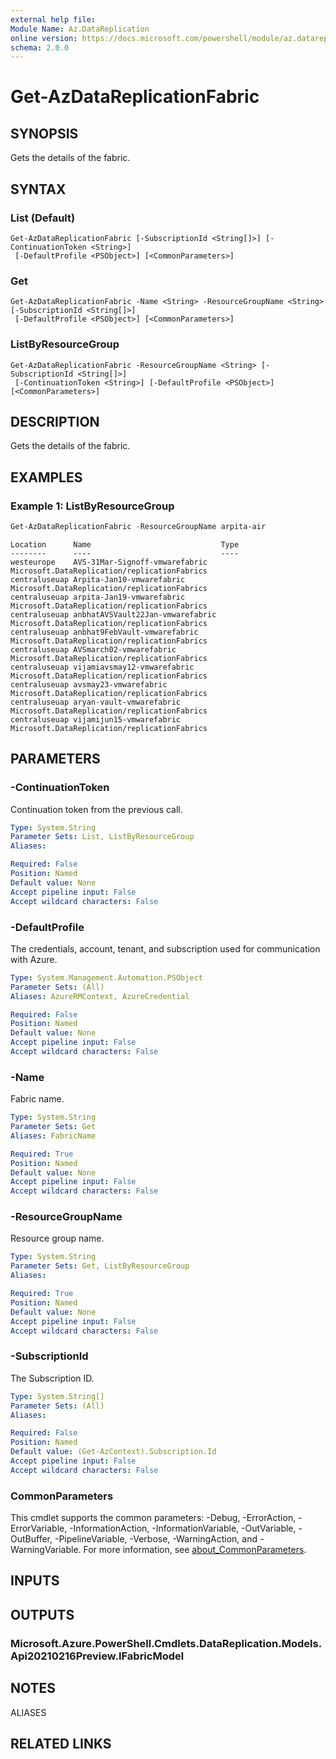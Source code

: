 ```yaml
---
external help file:
Module Name: Az.DataReplication
online version: https://docs.microsoft.com/powershell/module/az.datareplication/get-azdatareplicationfabric
schema: 2.0.0
---
```


# Get-AzDataReplicationFabric

## SYNOPSIS
Gets the details of the fabric.

## SYNTAX

### List (Default)
```
Get-AzDataReplicationFabric [-SubscriptionId <String[]>] [-ContinuationToken <String>]
 [-DefaultProfile <PSObject>] [<CommonParameters>]
```

### Get
```
Get-AzDataReplicationFabric -Name <String> -ResourceGroupName <String> [-SubscriptionId <String[]>]
 [-DefaultProfile <PSObject>] [<CommonParameters>]
```

### ListByResourceGroup
```
Get-AzDataReplicationFabric -ResourceGroupName <String> [-SubscriptionId <String[]>]
 [-ContinuationToken <String>] [-DefaultProfile <PSObject>] [<CommonParameters>]
```

## DESCRIPTION
Gets the details of the fabric.

## EXAMPLES

### Example 1: ListByResourceGroup
```powershell
Get-AzDataReplicationFabric -ResourceGroupName arpita-air
```

```output
Location      Name                             Type
--------      ----                             ----
westeurope    AVS-31Mar-Signoff-vmwarefabric   Microsoft.DataReplication/replicationFabrics
centraluseuap Arpita-Jan10-vmwarefabric        Microsoft.DataReplication/replicationFabrics
centraluseuap arpita-Jan19-vmwarefabric        Microsoft.DataReplication/replicationFabrics
centraluseuap anbhatAVSVault22Jan-vmwarefabric Microsoft.DataReplication/replicationFabrics
centraluseuap anbhat9FebVault-vmwarefabric     Microsoft.DataReplication/replicationFabrics
centraluseuap AVSmarch02-vmwarefabric          Microsoft.DataReplication/replicationFabrics
centraluseuap vijamiavsmay12-vmwarefabric      Microsoft.DataReplication/replicationFabrics
centraluseuap avsmay23-vmwarefabric            Microsoft.DataReplication/replicationFabrics
centraluseuap aryan-vault-vmwarefabric         Microsoft.DataReplication/replicationFabrics
centraluseuap vijamijun15-vmwarefabric         Microsoft.DataReplication/replicationFabrics
```

## PARAMETERS

### -ContinuationToken
Continuation token from the previous call.

```yaml
Type: System.String
Parameter Sets: List, ListByResourceGroup
Aliases:

Required: False
Position: Named
Default value: None
Accept pipeline input: False
Accept wildcard characters: False
```

### -DefaultProfile
The credentials, account, tenant, and subscription used for communication with Azure.

```yaml
Type: System.Management.Automation.PSObject
Parameter Sets: (All)
Aliases: AzureRMContext, AzureCredential

Required: False
Position: Named
Default value: None
Accept pipeline input: False
Accept wildcard characters: False
```

### -Name
Fabric name.

```yaml
Type: System.String
Parameter Sets: Get
Aliases: FabricName

Required: True
Position: Named
Default value: None
Accept pipeline input: False
Accept wildcard characters: False
```

### -ResourceGroupName
Resource group name.

```yaml
Type: System.String
Parameter Sets: Get, ListByResourceGroup
Aliases:

Required: True
Position: Named
Default value: None
Accept pipeline input: False
Accept wildcard characters: False
```

### -SubscriptionId
The Subscription ID.

```yaml
Type: System.String[]
Parameter Sets: (All)
Aliases:

Required: False
Position: Named
Default value: (Get-AzContext).Subscription.Id
Accept pipeline input: False
Accept wildcard characters: False
```

### CommonParameters
This cmdlet supports the common parameters: -Debug, -ErrorAction, -ErrorVariable, -InformationAction, -InformationVariable, -OutVariable, -OutBuffer, -PipelineVariable, -Verbose, -WarningAction, and -WarningVariable. For more information, see [about_CommonParameters](http://go.microsoft.com/fwlink/?LinkID=113216).

## INPUTS

## OUTPUTS

### Microsoft.Azure.PowerShell.Cmdlets.DataReplication.Models.Api20210216Preview.IFabricModel

## NOTES

ALIASES

## RELATED LINKS

